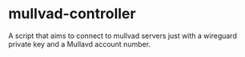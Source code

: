 # mullvad-controller
A script that aims to connect to mullvad servers just with a wireguard private key and a Mullavd account number.
